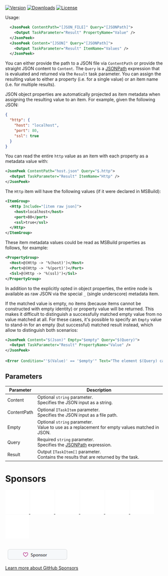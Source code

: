 [![Version](https://img.shields.io/nuget/vpre/JsonPeek.svg?color=royalblue)](https://www.nuget.org/packages/JsonPeek)
[![Downloads](https://img.shields.io/nuget/dt/JsonPeek.svg?color=green)](https://www.nuget.org/packages/JsonPeek)
[![License](https://img.shields.io/github/license/devlooped/json.svg?color=blue)](https://github.com/devlooped/json/blob/main/license.txt)

Usage:

```xml
  <JsonPeek ContentPath="[JSON_FILE]" Query="[JSONPath]">
    <Output TaskParameter="Result" PropertyName="Value" />
  </JsonPeek>
  <JsonPeek Content="[JSON]" Query="[JSONPath]">
    <Output TaskParameter="Result" ItemName="Values" />
  </JsonPeek>
```

You can either provide the path to a JSON file via `ContentPath` or 
provide the straight JSON content to `Content`. The `Query` is a 
[JSONPath](https://goessner.net/articles/JsonPath/) expression that is evaluated 
and returned via the `Result` task parameter. You can assign the resulting 
value to either a property (i.e. for a single value) or an item name (i.e. 
for multiple results).

JSON object properties are automatically projected as item metadata when 
assigning the resulting value to an item. For example, given the following JSON:

```JSON
{
  "http": {
    "host": "localhost",
    "port": 80,
    "ssl": true
  }
}
```

You can read the entire `http` value as an item with each property as a metadata 
value with:

```xml
<JsonPeek ContentPath="host.json" Query="$.http">
  <Output TaskParameter="Result" ItemName="Http" />
</JsonPeek>
```

The `Http` item will have the following values (if it were declared in MSBuild):

```xml
<ItemGroup>
  <Http Include="[item raw json]">
    <host>localhost</host>
    <port>80</port>
    <ssl>true</ssl>
  </Http>
</ItemGroup>
```

These item metadata values could be read as MSBuild properties as follows, for example:

```xml
<PropertyGroup>
  <Host>@(Http -> '%(host)')</Host>
  <Port>@(Http -> '%(port)')</Port>
  <Ssl>@(Http -> '%(ssl)')</Ssl>
</PropertyGroup>
```

In addition to the explicitly opted in object properties, the entire node is available 
as raw JSON via the special `_` (single underscore) metadata item.

If the matched value is empty, no items (because items cannot be constructed with empty 
identity) or property value will be returned. This makes it difficult to distinguish a 
successfully matched empty value from no value matched at all. For these cases, it's 
possible to specify an `Empty` value to stand-in for an empty (but successful) matched 
result instead, which allow to distinguish both scenarios:

```xml
<JsonPeek Content="$(Json)" Empty="$empty" Query="$(Query)">
  <Output TaskParameter="Result" PropertyName="Value" />
</JsonPeek>

<Error Condition="'$(Value)' == '$empty'" Text="The element $(Query) cannot have an empty value." />
```

## Parameters

| Parameter   | Description                                                                                                    |
| ----------- | -------------------------------------------------------------------------------------------------------------- |
| Content     | Optional `string` parameter.<br/>Specifies the JSON input as a string.                                         |
| ContentPath | Optional `ITaskItem` parameter.<br/>Specifies the JSON input as a file path.                                   |
| Empty       | Optional `string` parameter.<br/>Value to use as a replacement for empty values matched in JSON.               |
| Query       | Required `string` parameter.<br/>Specifies the [JSONPath](https://goessner.net/articles/JsonPath/) expression. |
| Result      | Output `ITaskItem[]` parameter.<br/>Contains the results that are returned by the task.                        |

<!-- include ../../docs/footer.md -->
# Sponsors 

<!-- sponsors.md -->
<!-- sponsors -->

<a href='https://github.com/KirillOsenkov'>
  <img src='https://github.com/devlooped/sponsors/raw/main/.github/avatars/KirillOsenkov.svg' alt='Kirill Osenkov' title='Kirill Osenkov'>
</a>
<a href='https://github.com/augustoproiete'>
  <img src='https://github.com/devlooped/sponsors/raw/main/.github/avatars/augustoproiete.svg' alt='C. Augusto Proiete' title='C. Augusto Proiete'>
</a>
<a href='https://github.com/sandrock'>
  <img src='https://github.com/devlooped/sponsors/raw/main/.github/avatars/sandrock.svg' alt='SandRock' title='SandRock'>
</a>
<a href='https://github.com/aws'>
  <img src='https://github.com/devlooped/sponsors/raw/main/.github/avatars/aws.svg' alt='Amazon Web Services' title='Amazon Web Services'>
</a>
<a href='https://github.com/MelbourneDeveloper'>
  <img src='https://github.com/devlooped/sponsors/raw/main/.github/avatars/MelbourneDeveloper.svg' alt='Christian Findlay' title='Christian Findlay'>
</a>
<a href='https://github.com/clarius'>
  <img src='https://github.com/devlooped/sponsors/raw/main/.github/avatars/clarius.svg' alt='Clarius Org' title='Clarius Org'>
</a>
<a href='https://github.com/MFB-Technologies-Inc'>
  <img src='https://github.com/devlooped/sponsors/raw/main/.github/avatars/MFB-Technologies-Inc.svg' alt='MFB Technologies, Inc.' title='MFB Technologies, Inc.'>
</a>

<!-- sponsors -->

<!-- sponsors.md -->

<br>&nbsp;
<a href="https://github.com/sponsors/devlooped" title="Sponsor this project">
  <img src="https://github.com/devlooped/sponsors/blob/main/sponsor.png" />
</a>
<br>

[Learn more about GitHub Sponsors](https://github.com/sponsors)

<!-- ../../docs/footer.md -->
